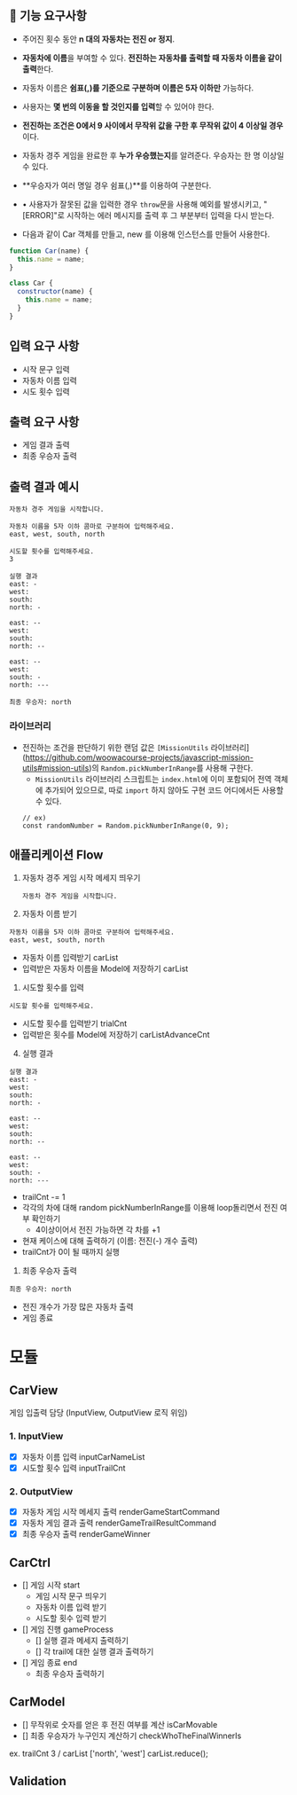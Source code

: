 ## **🎯** 기능 요구사항

- 주어진 횟수 동안 **n 대의 자동차는 전진 or 정지**.
- **자동차에 이름**을 부여할 수 있다. **전진하는 자동차를 출력할 때 자동차 이름을 같이 출력**한다.
- 자동차 이름은 **쉼표(,)를 기준으로 구분하며 이름은 5자 이하만** 가능하다.
- 사용자는 **몇 번의 이동을 할 것인지를 입력**할 수 있어야 한다.
- **전진하는 조건은 0에서 9 사이에서 무작위 값을 구한 후 무작위 값이 4 이상일 경우**이다.
- 자동차 경주 게임을 완료한 후 **누가 우승했는지**를 알려준다. 우승자는 한 명 이상일 수 있다.
- **우승자가 여러 명일 경우 쉼표(,)**를 이용하여 구분한다.
- • 사용자가 잘못된 값을 입력한 경우 `throw`문을 사용해 예외를 발생시키고, "[ERROR]"로 시작하는 에러 메시지를 출력 후 그 부분부터 입력을 다시 받는다.

- 다음과 같이 Car 객체를 만들고, new 를 이용해 인스턴스를 만들어 사용한다.

```jsx
function Car(name) {
  this.name = name;
}

class Car {
  constructor(name) {
    this.name = name;
  }
}
```

## 입력 요구 사항

- 시작 문구 입력
- 자동차 이름 입력
- 시도 횟수 입력

## 출력 요구 사항

- 게임 결과 출력
- 최종 우승자 출력

## 출력 결과 예시

```
자동차 경주 게임을 시작합니다.

자동차 이름을 5자 이하 콤마로 구분하여 입력해주세요.
east, west, south, north

시도할 횟수를 입력해주세요.
3

실행 결과
east: -
west:
south:
north: -

east: --
west:
south:
north: --

east: --
west:
south: -
north: ---

최종 우승자: north
```

### 라이브러리

- 전진하는 조건을 판단하기 위한 랜덤 값은 `[MissionUtils` 라이브러리](https://github.com/woowacourse-projects/javascript-mission-utils#mission-utils)의 `Random.pickNumberInRange`를 사용해 구한다.
  - `MissionUtils` 라이브러리 스크립트는 `index.html`에 이미 포함되어 전역 객체에 추가되어 있으므로, 따로 `import` 하지 않아도 구현 코드 어디에서든 사용할 수 있다.
  ```
  // ex)
  const randomNumber = Random.pickNumberInRange(0, 9);
  ```

## 애플리케이션 Flow

1. 자동차 경주 게임 시작 메세지 띄우기
   ```
   자동차 경주 게임을 시작합니다.
   ```
2. 자동차 이름 받기

```
자동차 이름을 5자 이하 콤마로 구분하여 입력해주세요.
east, west, south, north
```

- 자동차 이름 입력받기 carList
- 입력받은 자동차 이름을 Model에 저장하기 carList

1. 시도할 횟수를 입력

```
시도할 횟수를 입력해주세요.
```

- 시도할 횟수를 입력받기 trialCnt
- 입력받은 횟수를 Model에 저장하기 carListAdvanceCnt

4. 실행 결과

```
실행 결과
east: -
west:
south:
north: -

east: --
west:
south:
north: --

east: --
west:
south: -
north: ---
```

- trailCnt -= 1
- 각각의 차에 대해 random pickNumberInRange를 이용해 loop돌리면서 전진 여부 확인하기
  - 4이상이어서 전진 가능하면 각 차를 +1
- 현재 케이스에 대해 출력하기 (이름: 전진(-) 개수 출력)
- trailCnt가 0이 될 때까지 실행

1. 최종 우승자 출력

```
최종 우승자: north
```

- 전진 개수가 가장 많은 자동차 출력
- 게임 종료

# 모듈

## CarView

게임 입출력 담당 (InputView, OutputView 로직 위임)

### 1. InputView

- [x] 자동차 이름 입력 inputCarNameList
- [x] 시도할 횟수 입력 inputTrailCnt

### 2. OutputView

- [x] 자동차 게임 시작 메세지 출력 renderGameStartCommand
- [x] 자동차 게임 결과 출력 renderGameTrailResultCommand
- [x] 최종 우승자 출력 renderGameWinner

## CarCtrl

- [] 게임 시작 start
  - 게임 시작 문구 띄우기
  - 자동차 이름 입력 받기
  - 시도할 횟수 입력 받기
- [] 게임 진행 gameProcess
  - [] 실행 결과 메세지 출력하기
  - [] 각 trail에 대한 실행 결과 출력하기
- [] 게임 종료 end
  - 최종 우승자 출력하기

## CarModel

- [] 무작위로 숫자를 얻은 후 전진 여부를 계산 isCarMovable
- [] 최종 우승자가 누구인지 계산하기 checkWhoTheFinalWinnerIs

ex. trailCnt 3 / carList ['north', 'west']
carList.reduce();

## Validation
